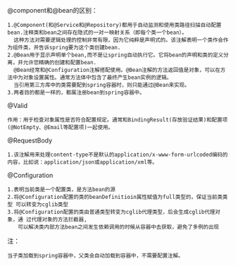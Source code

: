 @component和@bean的区别：
  
    1.@Component(和@Service和@Repository)都用于自动监测和使用类路径扫描自动配置bean.注释类和bean之间存在隐式的一对一映射关系（即每个类一个bean）。
      这种方法对需要逻辑处理的控制非常有限，因为它纯粹是声明式的。该注解表明一个类作会作为组件类，并告诉spring要为这个类创建bean.
    2.@Bean用于显示声明单个bean,而不是让spring自动执行它。它将bean的声明和类的定义分离，并允许您精确的创建和配置bean.
      @Bean经常和@Configuration注解搭配使用。@Bean注解的方法返回值是对象，可以在方法中为对象设置属性。通常方法体中包含了最终产生bean实例的逻辑。
      当引用第三方库中的类需要配到spring容器时，则只能通过@Bean来实现。
    3.两者目的都是一样的，都属注册bean到spring容器中。
@Valid
    
    作用：用于检查对象属性是否符合配置规定。通常和BindingResult(存放验证结果)和配置项(@NotEmpty、@Email等配置项)一起使用。
@RequestBody
    
    1.该注解用来处理content-type不是默认的application/x-www-form-urlcoded编码的内容，比如说：application/json或application/xml等。
@Configuration
    
    1.表明当前类是一个配置类，是方法bean的源
    2.将@Configuration配置的类的beanDefinitioin属性赋值为full类型的，保证当前类类型 可以转变为cglib类型
    3.将@Configuration配置的类由普通类型转变为cglib代理类型，后会生成cglib代理对象，通 过代理对象的方法拦截器,
    　　可以解决类内部方法bean之间发生依赖调用的时候从容器中去获取，避免了多例的出现
注：
    
    当子类加载到spring容器中，父类会自动加载到容器中，不需要配置注解。